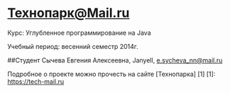 Технопарк@Mail.ru
============
Курс: Углубленное программирование на Java

Учебный период: весенний семестр 2014г.

##Студент
Сычева Евгения Алексеевна, Janyell, e.sycheva_nn@mail.ru

Подробное о проекте можно прочесть на сайте [Технопарка] [1]
[1]: https://tech-mail.ru

